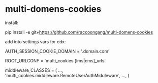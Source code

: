 # multi-domens-cookies

install:

  pip install -e git+https://github.com/raccoongang/multi-domens-cookies

add into settings vars for edx:

  AUTH_SESSION_COOKIE_DOMAIN = '.domain.com'

  ROOT_URLCONF = 'multi_cookies.[lms|cms]_urls'

  middleware_CLASSES = (
     ...,
     'multi_cookies.middleware.RemoteUserAuthMiddleware',
     ...,
   )
